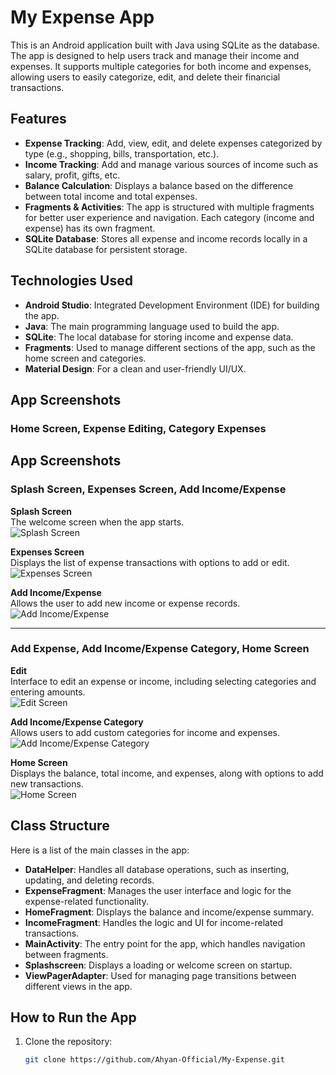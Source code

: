 # My Expense App

This is an Android application built with Java using SQLite as the database. The app is designed to help users track and manage their income and expenses. It supports multiple categories for both income and expenses, allowing users to easily categorize, edit, and delete their financial transactions.

## Features

- **Expense Tracking**: Add, view, edit, and delete expenses categorized by type (e.g., shopping, bills, transportation, etc.).
- **Income Tracking**: Add and manage various sources of income such as salary, profit, gifts, etc.
- **Balance Calculation**: Displays a balance based on the difference between total income and total expenses.
- **Fragments & Activities**: The app is structured with multiple fragments for better user experience and navigation. Each category (income and expense) has its own fragment.
- **SQLite Database**: Stores all expense and income records locally in a SQLite database for persistent storage.

## Technologies Used

- **Android Studio**: Integrated Development Environment (IDE) for building the app.
- **Java**: The main programming language used to build the app.
- **SQLite**: The local database for storing income and expense data.
- **Fragments**: Used to manage different sections of the app, such as the home screen and categories.
- **Material Design**: For a clean and user-friendly UI/UX.

## App Screenshots

### Home Screen, Expense Editing, Category Expenses


## App Screenshots

### Splash Screen, Expenses Screen, Add Income/Expense
**Splash Screen**  
The welcome screen when the app starts.  
![Splash Screen](Screenshot_20230808_034211.jpg)

**Expenses Screen**  
Displays the list of expense transactions with options to add or edit.  
![Expenses Screen](Screenshot_20230808_035454.jpg)

**Add Income/Expense**  
Allows the user to add new income or expense records.  
![Add Income/Expense](Screenshot_20250123_125715.jpg)

---

### Add Expense, Add Income/Expense Category, Home Screen
**Edit**  
Interface to edit an expense or income, including selecting categories and entering amounts.  
![Edit Screen](Screenshot_20230808_034315.jpg)

**Add Income/Expense Category**  
Allows users to add custom categories for income and expenses.  
![Add Income/Expense Category](Screenshot_20250123_125656.jpg)

**Home Screen**  
Displays the balance, total income, and expenses, along with options to add new transactions.  
![Home Screen](Screenshot_20230808_034215.jpg)



## Class Structure

Here is a list of the main classes in the app:

- **DataHelper**: Handles all database operations, such as inserting, updating, and deleting records.
- **ExpenseFragment**: Manages the user interface and logic for the expense-related functionality.
- **HomeFragment**: Displays the balance and income/expense summary.
- **IncomeFragment**: Handles the logic and UI for income-related transactions.
- **MainActivity**: The entry point for the app, which handles navigation between fragments.
- **Splashscreen**: Displays a loading or welcome screen on startup.
- **ViewPagerAdapter**: Used for managing page transitions between different views in the app.

## How to Run the App

1. Clone the repository:
   ```bash
   git clone https://github.com/Ahyan-Official/My-Expense.git
